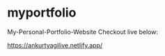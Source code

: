 # myportfolio
My-Personal-Portfolio-Website
Checkout live below:

https://ankurtyagilive.netlify.app/
